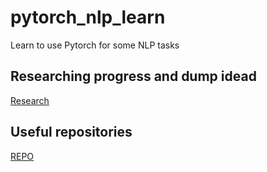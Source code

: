 # pytorch_nlp_learn
Learn to use Pytorch for some NLP tasks

## Researching progress and dump idead
[Research](./PROGRESS.md)

## Useful repositories
[REPO](./REPO.md)
